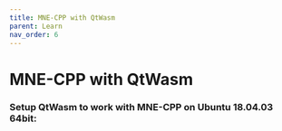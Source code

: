 ```yaml
---
title: MNE-CPP with QtWasm
parent: Learn
nav_order: 6
---
```


# MNE-CPP with QtWasm

### Setup QtWasm to work with MNE-CPP on Ubuntu 18.04.03 64bit:
